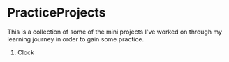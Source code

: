 # PracticeProjects
This is a collection of some of the mini projects I've worked on through my learning journey in order to gain some practice.

1. Clock
